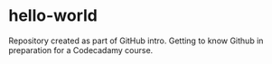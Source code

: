 # hello-world
Repository created as part of GitHub intro.
Getting to know Github in preparation for a Codecadamy course.
